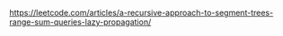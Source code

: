 
https://leetcode.com/articles/a-recursive-approach-to-segment-trees-range-sum-queries-lazy-propagation/
